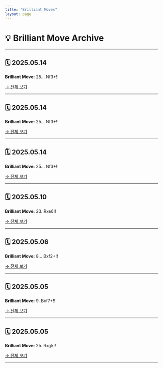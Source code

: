```yaml
---
title: "Brilliant Moves"
layout: page
---
```


# 💡 Brilliant Move Archive

---
## 🗓 2025.05.14
**Brilliant Move:** 25... Nf3+!!

[→ 전체 보기](_posts/brilliant-2025.05.14.md)

---

## 🗓 2025.05.14
**Brilliant Move:** 25... Nf3+!!

[→ 전체 보기](_posts/brilliant-2025.05.14.md)

---

## 🗓 2025.05.14
**Brilliant Move:** 25... Nf3+!!

[→ 전체 보기](_posts/brilliant-2025.05.14.md)

---

## 🗓 2025.05.10
**Brilliant Move:** 23. Rxe6!!

[→ 전체 보기](_posts/brilliant-2025.05.10.md)

---

## 🗓 2025.05.06
**Brilliant Move:** 8... Bxf2+!!

[→ 전체 보기](_posts/brilliant-2025.05.06.md)

---

## 🗓 2025.05.05
**Brilliant Move:** 9. Bxf7+!!

[→ 전체 보기](_posts/brilliant-2025.05.05.md)

---

## 🗓 2025.05.05
**Brilliant Move:** 25. Rxg5!!

[→ 전체 보기](_posts/brilliant-2025.05.05-2.md)

---

